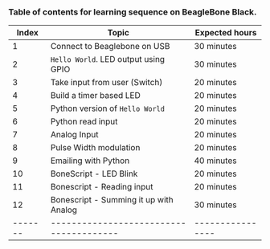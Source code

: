 ### Table of contents for learning sequence on BeagleBone Black.

| Index | Topic                                 | Expected hours |
|-------|---------------------------------------|----------------|
| 1     | Connect to Beaglebone on USB          | 30 minutes     |
| 2     | `Hello World`. LED output using GPIO  | 30 minutes     |
| 3     | Take input from user (Switch)         | 20 minutes     |
| 4     | Build a timer based LED               | 20 minutes     |
| 5     | Python version of `Hello World`       | 20 minutes     |
| 6     | Python read input                     | 20 minutes     |
| 7     | Analog Input                          | 20 minutes     |
| 8     | Pulse Width modulation                | 20 minutes     |
| 9     | Emailing with Python                  | 40 minutes     |
| 10    | BoneScript - LED Blink                | 20 minutes     |
| 11    | Bonescript - Reading input            | 20 minutes     |
| 12    | Bonescript - Summing it up with Analog| 30 minutes     |
|-------|---------------------------------------|----------------|
